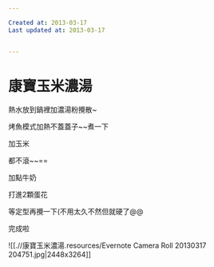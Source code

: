 ```yaml
---

Created at: 2013-03-17
Last updated at: 2013-03-17


---
```


# 康寶玉米濃湯


熱水放到鍋裡加濃湯粉攪散~

烤魚模式加熱不蓋蓋子~~煮一下

加玉米

都不滾~~==

加點牛奶

打進2顆蛋花

等定型再攪一下(不用太久不然但就硬了@@

完成啦

![[.//康寶玉米濃湯.resources/Evernote Camera Roll 20130317 204751.jpg\|2448x3264]]

